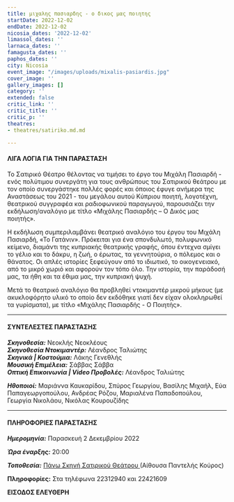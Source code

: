 ```yaml
---
title: μιχαλης πασιαρδης - ο δικος μας ποιητης
startDate: 2022-12-02
endDate: 2022-12-02
nicosia_dates: '2022-12-02'
limassol_dates: ''
larnaca_dates: ''
famagusta_dates: ''
paphos_dates: ''
city: Nicosia
event_image: "/images/uploads/mixalis-pasiardis.jpg"
cover_image: ''
gallery_images: []
category: ''
extended: false
critic_link: ''
critic_title: ''
critic_p: ''
theatres:
- theatres/satiriko.md.md

---
```

#### ΛΙΓΑ ΛΟΓΙΑ ΓΙΑ ΤΗΝ ΠΑΡΑΣΤΑΣΗ

Το Σατιρικό Θέατρο θέλοντας να τιμήσει το έργο του Μιχάλη Πασιαρδή - ενός πολύτιμου συνεργάτη για τους ανθρώπους του Σατιρικού θεάτρου με τον οποίο συνεργάστηκε πολλές φορές και όποιος έφυγε ανήμερα της Αναστάσεως του 2021 - του μεγάλου αυτού Κύπριου ποιητή, λογοτέχνη, θεατρικού συγγραφέα και ραδιοφωνικού παραγωγού, παρουσιάζει την εκδήλωση/αναλόγιο με τίτλο «Μιχάλης Πασιαρδής – Ο Δικός μας ποιητής».

Η εκδήλωση συμπεριλαμβάνει θεατρικό αναλόγιο του έργου του Μιχάλη Πασιαρδή, «Το Γατάνιν». Πρόκειται για ένα σπονδυλωτό, πολυφωνικό κείμενο, διαμάντι της κυπριακής θεατρικής γραφής, όπου έντεχνα σμίγει το γέλιο και το δάκρυ, η ζωή, ο έρωτας, τα γεννητούρια, ο πόλεμος και ο θάνατος. Οι απλές ιστορίες ξεφεύγουν από το ιδιωτικό, το οικογενειακό, από το μικρό χωριό και αφορούν τον τόπο όλο. Την ιστορία, την παράδοσή μας, τα ήθη και τα έθιμα μας, την κυπριακή ψυχή.

Μετά το θεατρικό αναλόγιο θα προβληθεί ντοκιμαντέρ μικρού μήκους (με ακυκλοφόρητο υλικό το οποίο δεν εκδόθηκε γιατί δεν είχαν ολοκληρωθεί τα γυρίσματα), με τίτλο «Μιχάλης Πασιαρδής - Ο Ποιητής».

***

#### ΣΥΝΤΕΛΕΣΤΕΣ ΠΑΡΑΣΤΑΣΗΣ

**_Σκηνοθεσία:_** Νεοκλής Νεοκλέους  
**_Σκηνοθεσία Ντοκιμαντέρ:_** Λέανδρος Ταλιώτης  
**_Σκηνικά | Κοστούμια:_** Λάκης Γενεθλής  
**_Μουσική Επιμέλεια:_** Σάββας Σάββα  
**_Οπτική Επικοινωνία | Video Προβολές:_** Λέανδρος Ταλιώτης

**_Ηθοποιοί:_** Μαριάννα Καυκαρίδου, Σπύρος Γεωργίου, Βασίλης Μιχαήλ, Εύα Παπαγεωργοπούλου, Ανδρέας Ρόζου, Μαριαλένα Παπαδοπούλου, Γεωργία Νικολάου, Νικόλας Κουρουζίδης

***

#### ΠΛΗΡΟΦΟΡΙΕΣ ΠΑΡΑΣΤΑΣΗΣ

**_Ημερομηνία:_** Παρασκευή 2 Δεκεμβρίου 2022

**_Ώρα έναρξης:_** 20:00

**_Τοποθεσία:_** [Πάνω Σκηνή Σατιρικού Θεάτρου ](?#map)(Αίθουσα Παντελής Κούρος)

**Πληροφορίες:** Στα τηλέφωνα 22312940 και 22421609

**ΕΙΣΟΔΟΣ ΕΛΕΥΘΕΡΗ** 